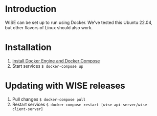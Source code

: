 # Introduction
WISE can be set up to run using Docker. We've tested this Ubuntu 22.04, but other flavors of Linux should also work.

# Installation

1. [Install Docker Engine and Docker Compose](https://docs.docker.com/engine/install/)
2. Start services ```$ docker-compose up```


# Updating with WISE releases

1. Pull changes ```$ docker-compose pull```
2. Restart services ```$ docker-compose restart [wise-api-server/wise-client-server]```
